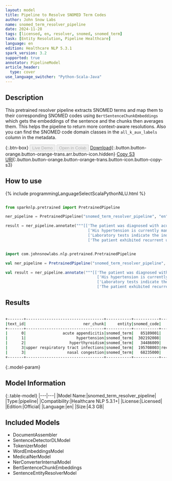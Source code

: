 ```yaml
---
layout: model
title: Pipeline to Resolve SNOMED Term Codes
author: John Snow Labs
name: snomed_term_resolver_pipeline
date: 2024-11-28
tags: [licensed, en, resolver, snomed, snomed_term]
task: [Entity Resolution, Pipeline Healthcare]
language: en
edition: Healthcare NLP 5.3.1
spark_version: 3.2
supported: true
annotator: PipelineModel
article_header:
  type: cover
use_language_switcher: "Python-Scala-Java"
---
```


## Description

This pretrained resolver pipeline extracts SNOMED terms and map them to their corresponding SNOMED codes using `BertSentenceChunkEmbeddings` which gets the embeddings of the sentence and the chunks then averages them. This helps the pipeline to return more context-aware resolutions. Also you can find the SNOMED code domain classes in the `all_k_aux_labels` column in the metadata.

{:.btn-box}
<button class="button button-orange" disabled>Live Demo</button>
<button class="button button-orange" disabled>Open in Colab</button>
[Download](https://s3.amazonaws.com/auxdata.johnsnowlabs.com/clinical/models/snomed_term_resolver_pipeline_en_5.3.1_3.2_1732821026379.zip){:.button.button-orange.button-orange-trans.arr.button-icon.hidden}
[Copy S3 URI](s3://auxdata.johnsnowlabs.com/clinical/models/snomed_term_resolver_pipeline_en_5.3.1_3.2_1732821026379.zip){:.button.button-orange.button-orange-trans.button-icon.button-copy-s3}

## How to use



<div class="tabs-box" markdown="1">
{% include programmingLanguageSelectScalaPythonNLU.html %}
  
```python

from sparknlp.pretrained import PretrainedPipeline

ner_pipeline = PretrainedPipeline("snomed_term_resolver_pipeline", "en", "clinical/models")

result = ner_pipeline.annotate("""[['The patient was diagnosed with acute appendicitis and scheduled for immediate surgery.'],
                                    ['His hypertension is currently managed with a combination of lifestyle modifications and medication.'],
                                    ['Laboratory tests indicate the individual has hyperthyroidism requiring further endocrinological assessment.'],
                                    ['The patient exhibited recurrent upper respiratory tract infections and presented with symptoms such as nasal congestion which persisted despite previous courses of symptomatic treatment.']]""")

```
```scala

import com.johnsnowlabs.nlp.pretrained.PretrainedPipeline

val ner_pipeline = PretrainedPipeline("snomed_term_resolver_pipeline", "en", "clinical/models")

val result = ner_pipeline.annotate("""[['The patient was diagnosed with acute appendicitis and scheduled for immediate surgery.'],
                                        ['His hypertension is currently managed with a combination of lifestyle modifications and medication.'],
                                        ['Laboratory tests indicate the individual has hyperthyroidism requiring further endocrinological assessment.'],
                                        ['The patient exhibited recurrent upper respiratory tract infections and presented with symptoms such as nasal congestion which persisted despite previous courses of symptomatic treatment.']]""")

```
</div>

## Results

```bash

+-------+----------------------------------+-----------+-----------+-------------------------------------------+------------------------------------------------------------+------------------------------------------------------------+------------------------------------------------------------+
|text_id|                         ner_chunk|     entity|snomed_code|                                description|                                                   all_codes|                                                 resolutions|                                            all_k_aux_labels|
+-------+----------------------------------+-----------+-----------+-------------------------------------------+------------------------------------------------------------+------------------------------------------------------------+------------------------------------------------------------+
|      0|                acute appendicitis|snomed_term|   85189001|                         acute appendicitis|85189001:::286967008:::4998000:::84534001:::235770006:::2...|acute appendicitis:::acute perforated appendicitis:::acut...|Clinical Finding:::Clinical Finding:::Clinical Finding:::...|
|      1|                      hypertension|snomed_term|  302192008|              on treatment for hypertension|302192008:::38341003:::275944005:::308502002:::270440008:...|on treatment for hypertension:::hypertension:::hypertensi...|Procedure:::Clinical Finding:::Procedure:::Clinical Findi...|
|      2|                   hyperthyroidism|snomed_term|   34486009|                            hyperthyroidism|34486009:::237510004:::4997005:::161442007:::722941003:::...|hyperthyroidism:::iodine-induced hyperthyroidism:::factit...|Clinical Finding:::Clinical Finding:::Clinical Finding:::...|
|      3|upper respiratory tract infections|snomed_term|  195708003|recurrent upper respiratory tract infection|195708003:::54150009:::312118003:::54398005:::195647007::...|recurrent upper respiratory tract infection:::upper respi...|Clinical Finding:::Clinical Finding:::Clinical Finding:::...|
|      3|                  nasal congestion|snomed_term|   68235000|                           nasal congestion|68235000:::267100006:::2571000112102:::19452008:::6461100...|nasal congestion:::nasal obstruction present:::recurrent ...|Clinical Finding:::Context-dependent:::No_Concept_Class::...|
+-------+----------------------------------+-----------+-----------+-------------------------------------------+------------------------------------------------------------+------------------------------------------------------------+------------------------------------------------------------+

```

{:.model-param}
## Model Information

{:.table-model}
|---|---|
|Model Name:|snomed_term_resolver_pipeline|
|Type:|pipeline|
|Compatibility:|Healthcare NLP 5.3.1+|
|License:|Licensed|
|Edition:|Official|
|Language:|en|
|Size:|4.3 GB|

## Included Models

- DocumentAssembler
- SentenceDetectorDLModel
- TokenizerModel
- WordEmbeddingsModel
- MedicalNerModel
- NerConverterInternalModel
- BertSentenceChunkEmbeddings
- SentenceEntityResolverModel
